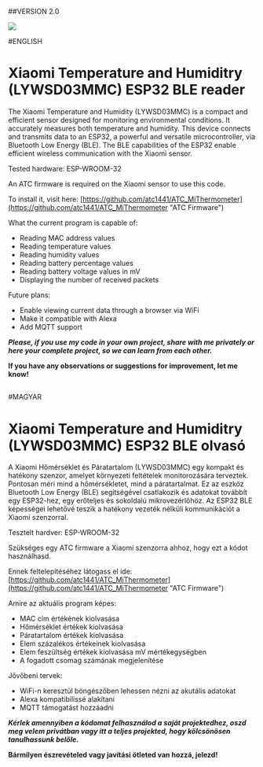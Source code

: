 ##VERSION 2.0


![]([https://i.imgur.com/XJgy2ed.png](https://i.imgur.com/LcmL6s9.png))


#ENGLISH

# Xiaomi Temperature and Humiditry (LYWSD03MMC) ESP32 BLE reader
The Xiaomi Temperature and Humidity (LYWSD03MMC) is a compact and efficient sensor designed for monitoring environmental conditions. It accurately measures both temperature and humidity. This device connects and transmits data to an ESP32, a powerful and versatile microcontroller, via Bluetooth Low Energy (BLE). The BLE capabilities of the ESP32 enable efficient wireless communication with the Xiaomi sensor.

Tested hardware: ESP-WROOM-32

An ATC firmware is required on the Xiaomi sensor to use this code.

To install it, visit here:
[https://github.com/atc1441/ATC_MiThermometer](https://github.com/atc1441/ATC_MiThermometer "ATC Firmware")

What the current program is capable of:

- Reading MAC address values
- Reading temperature values
- Reading humidity values
- Reading battery percentage values
- Reading battery voltage values in mV
- Displaying the number of received packets

Future plans:

- Enable viewing current data through a browser via WiFi
- Make it compatible with Alexa
- Add MQTT support

***Please, if you use my code in your own project, share with me privately or here your complete project, so we can learn from each other.***

**If you have any observations or suggestions for improvement, let me know!**
##

#MAGYAR

# Xiaomi Temperature and Humiditry (LYWSD03MMC) ESP32 BLE olvasó
A Xiaomi Hőmérséklet és Páratartalom (LYWSD03MMC) egy kompakt és hatékony szenzor, amelyet környezeti feltételek monitorozására terveztek. Pontosan méri mind a hőmérsékletet, mind a páratartalmat. Ez az eszköz Bluetooth Low Energy (BLE) segítségével csatlakozik és adatokat továbbít egy ESP32-hez, egy erőteljes és sokoldalú mikrovezérlőhöz. Az ESP32 BLE képességei lehetővé teszik a hatékony vezeték nélküli kommunikációt a Xiaomi szenzorral.

Tesztelt hardver: ESP-WROOM-32

Szükséges egy ATC firmware a Xiaomi szenzorra ahhoz, hogy ezt a kódot használhasd.

Ennek feltelepítéséhez látogass el ide:
[https://github.com/atc1441/ATC_MiThermometer](https://github.com/atc1441/ATC_MiThermometer "ATC Firmware")

Amire az aktuális program képes:

- MAC cím értékének kiolvasása
- Hőmérséklet értékek kiolvasása
- Páratartalom értékek kiolvasása
- Elem százalékos értékeinek kiolvasása
- Elem feszültség értékek kiolvasása mV mértékegységben
- A fogadott csomag számának megjelenítése

Jővőbeni tervek:

- WiFi-n keresztül böngészőben lehessen nézni az akutális adatokat
- Alexa kompatibilissé alakítani
- MQTT támogatást hozzáadni

***Kérlek amennyiben a kódomat felhasználod a saját projektedhez, oszd meg velem privátban vagy itt a teljes projekted, hogy kölcsönösen tanulhassunk belőle.***

**Bármilyen észrevételed vagy javítási ötleted van hozzá, jelezd!**
